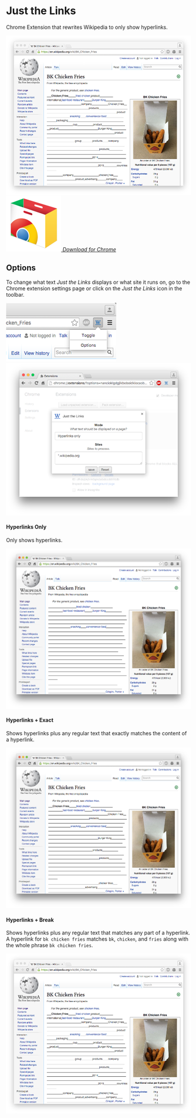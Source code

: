 # Just the Links

Chrome Extension that rewrites Wikipedia to only show hyperlinks.

<img src="https://github.com/mattbierner/just-the-links/raw/master/documentation/hyperlinks+break.png" />

<a align="center" href="https://chrome.google.com/webstore/detail/just-the-links/mbfccghgfekfafnjhlkfkfiolbplafpa">
    <div><img src="https://github.com/mattbierner/just-the-links/raw/master/documentation/chrome.png" />
    <i>Download for Chrome</i>
</a>

## Options
To change what text *Just the Links* displays or what site it runs on, go to the Chrome extension settings page or click on the *Just the Links* icon in the toolbar.

<img src="https://github.com/mattbierner/just-the-links/raw/master/documentation/click-options.png" />


<img src="https://github.com/mattbierner/just-the-links/raw/master/documentation/options-page.png" />

#### Hyperlinks Only
Only shows hyperlinks.

<img src="https://github.com/mattbierner/just-the-links/raw/master/documentation/hyperlinks.png" />

#### Hyperlinks + Exact
Shows hyperlinks plus any regular text that exactly matches the content of a hyperlink. 

<img src="https://github.com/mattbierner/just-the-links/raw/master/documentation/hyperlinks+exact.png" />

#### Hyperlinks + Break
Shows hyperlinks plus any regular text that matches any part of a hyperlink. A hyperlink for `bk chicken fries` matches `bk`, `chicken`, and `fries` along with the whole phrase `bk chicken fries`.

<img src="https://github.com/mattbierner/just-the-links/raw/master/documentation/hyperlinks+break.png" />